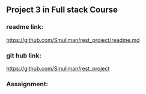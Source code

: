 ## Project 3 in Full stack Course

### readme link:

https://github.com/Smuliman/rest_project/readme.md

### git hub link:

https://github.com/Smuliman/rest_project

### Assaignment:
